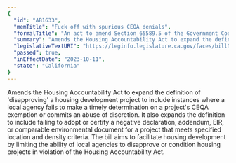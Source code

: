 ```yaml
---
{
  "id": "AB1633",
  "memTitle": "Fuck off with spurious CEQA denials",
  "formalTitle": "An act to amend Section 65589.5 of the Government Code, relating to housing.",
  "summary": "Amends the Housing Accountability Act to expand the definition of 'disapproving' a housing development project to include instances where a local agency fails to make a timely determination on a project's CEQA exemption or commits an abuse of discretion. It also expands the definition to include failing to adopt or certify a negative declaration, addendum, EIR, or comparable environmental document for a project that meets specified location and density criteria. The bill aims to facilitate housing development by limiting the ability of local agencies to disapprove or condition housing projects in violation of the Housing Accountability Act.",
  "legislativeTextURI": "https://leginfo.legislature.ca.gov/faces/billNavClient.xhtml?bill_id=202320240AB1633",
  "passed": true,
  "inEffectDate": "2023-10-11",
  "state": "California"
}
---
```


Amends the Housing Accountability Act to expand the definition of 'disapproving' a housing development project to include instances where a local agency fails to make a timely determination on a project's CEQA exemption or commits an abuse of discretion. It also expands the definition to include failing to adopt or certify a negative declaration, addendum, EIR, or comparable environmental document for a project that meets specified location and density criteria. The bill aims to facilitate housing development by limiting the ability of local agencies to disapprove or condition housing projects in violation of the Housing Accountability Act.
